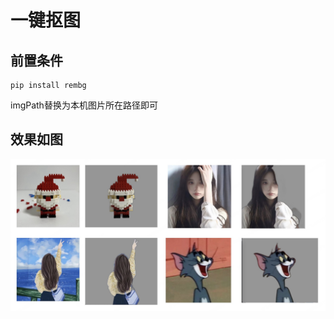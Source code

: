 # 一键抠图

## 前置条件

```
pip install rembg
```

imgPath替换为本机图片所在路径即可

## 效果如图

![instance_1](instance_1.jpg)
